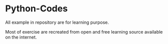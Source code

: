 # Python-Codes

All example in repository are for learning purpose. 

Most of exercise are recreated from open and free learning source available on the internet.
